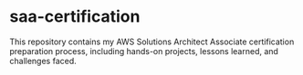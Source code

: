# saa-certification
This repository contains my AWS Solutions Architect Associate certification preparation process, including hands-on projects, lessons learned, and challenges faced.
